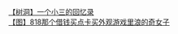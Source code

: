 [【树洞】一个小三的回忆录](http://tieba.baidu.com/p/3207024469?see_lz=1&pn=)   
[【图】818那个借钱买点卡买外观游戏里浪的奇女子](http://tieba.baidu.com/p/3208030990?see_lz=1&pn=)   
